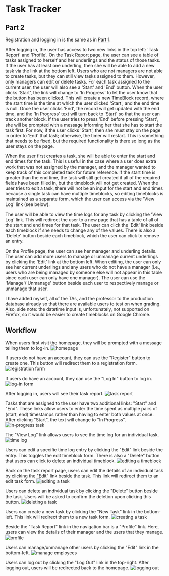 # Task Tracker
## Part 2
Registration and logging in is the same as in [Part 1](https://github.com/kimberlypn/CS4550/blob/master/tasks1/README.md).

After logging in, the user has access to two new links in the top left: 'Task
Report' and 'Profile'. On the Task Report page, the user can see a table of
tasks assigned to herself and her underlings and the status of those tasks. If
the user has at least one underling, then she will be able to add a new task via
the link at the bottom left. Users who are not managers are not able to create
tasks, but they can still view tasks assigned to them. However, only managers
can edit or delete tasks. For each task assigned to the current user, the user
will also see a 'Start' and 'End' button. When the user clicks 'Start', the
link will change to 'In Progress' to let the user know that the button has been
clicked. This will create a new TimeBlock record, where the start time is the
time at which the user clicked 'Start', and the end time is null. Once the user
clicks 'End', the record will get updated with the end time, and the 'In
Progress' text will turn back to 'Start' so that the user can track another
block. If the user tries to press 'End' before pressing 'Start', she will be
prompted with a message informing her that she has to start the task first.
For now, if the user clicks 'Start', then she must stay on the page in order to
'End' that task; otherwise, the timer will restart. This is something that needs
to be fixed, but the required functionality is there so long as the user stays
on the page.

When the user first creates a task, she will be able to enter the start and end
times for the task. This is useful in the case where a user does extra work that
was not assigned by the manager, and the manager wanted to keep track of this
completed task for future reference. If the start time is greater than the end
time, the task will still get created if all of the required fields have been
filled in, but the timeblock will not get created. When the user tries to edit
a task, there will not be an input for the start and end times because a single
task can have multiple timeblocks, so editing timeblocks is maintained as a
separate form, which the user can access via the 'View Log' link (see below).

The user will be able to view the time logs for any task by clicking the 'View
Log' link. This will redirect the user to a new page that has a table of all of
the start and end times for that task. The user can click the 'Edit' link beside
each timeblock if she needs to change any of the values. There is also a
'Delete' button beside each timeblock, which the user can click to remove an
entry.

On the Profile page, the user can see her manager and underling details. The
user can add more users to manage or unmanage current underlings by clicking the
'Edit' link at the bottom left. When editing, the user can only see her current
underlings and any users who do not have a manager (i.e., users who are being
managed by someone else will not appear in this table since each user can only
have one manager). The user can use the 'Manage'/'Unmanage' button beside each
user to respectively manage or unmanage that user.

I have added myself, all of the TAs, and the professor to the production
database already so that there are available users to test on when grading.
Also, side note: the datetime input is, unfortunately, not supported on Firefox,
so it would be easier to create timeblocks on Google Chrome.

## Workflow
When users first visit the homepage, they will be prompted with a message
telling them to log-in.
![homepage](screenshots/homepage.png)

If users do not have an account, they can use the "Register" button to create
one. This button will redirect them to a registration form.
![registration form](screenshots/registration-form.png)

If users do have an account, they can use the "Log In" button to log in.
![log-in form](screenshots/log-in-form.png)

After logging in, users will see their task report.
![task report](screenshots/task-report.png)

Tasks that are assigned to the user have two additional links: "Start" and
"End". These links allow users to enter the time spent as multiple pairs of
(start, end) timestamps rather than having to enter both values at once. After
clicking "Start", the text will change to "In Progress".
![in-progress task](screenshots/in-progress.png)

The "View Log" link allows users to see the time log for an individual task.
![time log](screenshots/time-log.png)

Users can edit a specific time log entry by clicking the "Edit" link beside the
entry. This toggles the edit timeblock form. There is also a "Delete" button
that users can click to delete an individual timeblock.
![editing a timeblock](screenshots/edit-time-log.png)

Back on the task report page, users can edit the details of an individual task
by clicking the "Edit" link beside the task. This link will redirect them to an
edit task form.
![editing a task](screenshots/edit-task.png)

Users can delete an individual task by clicking the "Delete" button beside the
task. Users will be asked to confirm the deletion upon clicking this button.
![deleting a task](screenshots/delete-task.png)

Users can create a new task by clicking the "New Task" link in the bottom-left.
This link will redirect them to a new task form.
![creating a task](screenshots/new-task.png)

Beside the "Task Report" link in the navigation bar is a "Profile" link. Here,
users can view the details of their manager and the users that they manage.
![profile](screenshots/profile.png)

Users can manage/unmanage other users by clicking the "Edit" link in the
bottom-left.
![manage employees](screenshots/manage.png)

Users can log out by clicking the "Log Out" link in the top-right. After
logging out, users will be redirected back to the homepage.
![logging out](screenshots/log-out.png)
